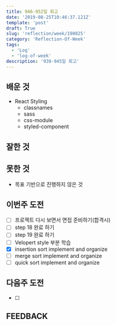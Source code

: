 ```yaml
---
title: 946-952일 회고
date: '2019-08-25T10:46:37.121Z'
template: 'post'
draft: True
slug: 'reflection/week/190825'
category: 'Reflection-Of-Week'
tags:
  - 'Log'
  - 'log-of-week'
description: '939-945일 회고'
---
```


## 배운 것

- React Styling
  - classnames
  - sass
  - css-module
  - styled-component

## 잘한 것



## 못한 것

- 목표 기반으로 진행하지 않은 것 

## 이번주 도전

- [ ] 프로젝트 다시 보면서 면접 준비하기(합격시)
- [ ] step 18 완료 하기 
- [ ] step 19 완료 하기 
- [ ] Velopert style 부분 학습
- [x] insertion sort implement and organize
- [ ] merge sort implement and organize 
- [ ] quick sort implement and organize

## 다음주 도전

- [ ] 

## FEEDBACK

